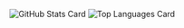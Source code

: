 ![GitHub Stats Card](https://github-readme-stats.vercel.app/api?username=tomori24&count_private=true&show_icons=true&theme=dark&theme=dark)
![Top Languages Card](https://github-readme-stats.vercel.app/api/top-langs/?username=tomori24&count_private=true&theme=dark)
